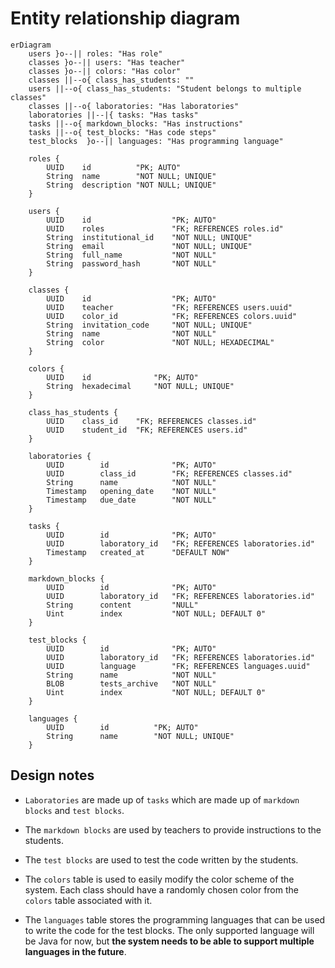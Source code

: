 # Entity relationship diagram

```mermaid
erDiagram
    users }o--|| roles: "Has role"
    classes }o--|| users: "Has teacher"
    classes }o--|| colors: "Has color"
    classes ||--o{ class_has_students: ""
    users ||--o{ class_has_students: "Student belongs to multiple classes"
    classes ||--o{ laboratories: "Has laboratories"
    laboratories ||--|{	tasks: "Has tasks"
    tasks ||--o{ markdown_blocks: "Has instructions"
    tasks ||--o{ test_blocks: "Has code steps"
    test_blocks  }o--|| languages: "Has programming language"

	roles {
        UUID    id          "PK; AUTO"
        String  name        "NOT NULL; UNIQUE"
        String  description "NOT NULL; UNIQUE"
    }

    users {
        UUID    id                  "PK; AUTO"
        UUID    roles               "FK; REFERENCES roles.id"
        String  institutional_id    "NOT NULL; UNIQUE"
        String  email               "NOT NULL; UNIQUE"
        String  full_name           "NOT NULL"
        String  password_hash       "NOT NULL"
    }

    classes {
        UUID    id                  "PK; AUTO"
        UUID    teacher             "FK; REFERENCES users.uuid"
        UUID    color_id            "FK; REFERENCES colors.uuid"
        String  invitation_code     "NOT NULL; UNIQUE"
        String  name                "NOT NULL"
        String  color               "NOT NULL; HEXADECIMAL"
    }

    colors {
        UUID    id              "PK; AUTO"
        String  hexadecimal     "NOT NULL; UNIQUE"
    }

    class_has_students {
        UUID    class_id    "FK; REFERENCES classes.id"
        UUID    student_id  "FK; REFERENCES users.id"
    }

    laboratories {
        UUID        id              "PK; AUTO"
        UUID        class_id        "FK; REFERENCES classes.id"
        String      name            "NOT NULL"
        Timestamp   opening_date    "NOT NULL"
        Timestamp   due_date        "NOT NULL"
    }

    tasks {
        UUID        id              "PK; AUTO"
        UUID        laboratory_id   "FK; REFERENCES laboratories.id"
        Timestamp   created_at      "DEFAULT NOW"
    }

    markdown_blocks {
        UUID        id              "PK; AUTO"
        UUID        laboratory_id   "FK; REFERENCES laboratories.id"
        String      content         "NULL"
        Uint        index           "NOT NULL; DEFAULT 0"
    }

    test_blocks {
        UUID        id              "PK; AUTO"
        UUID        laboratory_id   "FK; REFERENCES laboratories.id"
        UUID        language        "FK; REFERENCES languages.uuid"
        String      name            "NOT NULL"
        BLOB        tests_archive   "NOT NULL"
        Uint        index           "NOT NULL; DEFAULT 0"
    }

    languages {
        UUID        id          "PK; AUTO"
        String      name        "NOT NULL; UNIQUE"
    }
```

## Design notes

- `Laboratories` are made up of `tasks` which are made up of `markdown blocks` and `test blocks`.

- The `markdown blocks` are used by teachers to provide instructions to the students.

- The `test blocks` are used to test the code written by the students.

- The `colors` table is used to easily modify the color scheme of the system. Each class should have a randomly chosen color from the `colors` table associated with it.

- The `languages` table stores the programming languages that can be used to write the code for the test blocks. The only supported language will be Java for now, but **the system needs to be able to support multiple languages in the future**.
